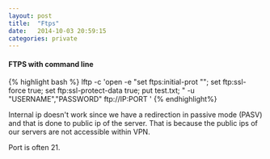 ```yaml
---
layout: post
title:  "Ftps"
date:   2014-10-03 20:59:15
categories: private
---
```


#### FTPS with command line

{% highlight bash %}
lftp -c 'open -e "set ftps:initial-prot "";    set ftp:ssl-force true;    set ftp:ssl-protect-data true;    put test.txt; "    -u "USERNAME","PASSWORD"    ftp://IP:PORT '
{% endhighlight%}

Internal ip doesn't work since we have a redirection in passive mode (PASV) and that is done to public ip of the server. 
That is because the public ips of our servers are not accessible within VPN.

Port is often 21.